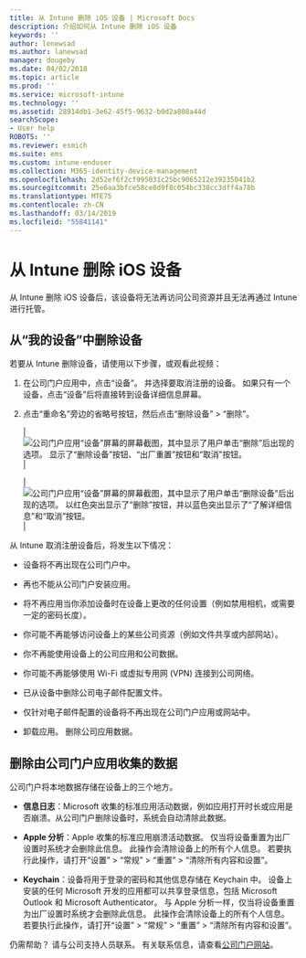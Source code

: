 ```yaml
---
title: 从 Intune 删除 iOS 设备 | Microsoft Docs
description: 介绍如何从 Intune 删除 iOS 设备
keywords: ''
author: lenewsad
ms.author: lanewsad
manager: dougeby
ms.date: 04/02/2018
ms.topic: article
ms.prod: ''
ms.service: microsoft-intune
ms.technology: ''
ms.assetid: 28914db1-3e62-45f5-9632-b0d2a808a44d
searchScope:
- User help
ROBOTS: ''
ms.reviewer: esmich
ms.suite: ems
ms.custom: intune-enduser
ms.collection: M365-identity-device-management
ms.openlocfilehash: 2d52ef6f2cf995031c25bc9065212e39235041b2
ms.sourcegitcommit: 25e6aa3bfce58ce8d9f8c054bc338cc3dff4a78b
ms.translationtype: MTE75
ms.contentlocale: zh-CN
ms.lasthandoff: 03/14/2019
ms.locfileid: "55841141"
---
```

# <a name="remove-your-ios-device-from-intune"></a>从 Intune 删除 iOS 设备

从 Intune 删除 iOS 设备后，该设备将无法再访问公司资源并且无法再通过 Intune 进行托管。


## <a name="removing-the-device-from-my-devices"></a>从“我的设备”中删除设备

若要从 Intune 删除设备，请使用以下步骤，或观看此视频：


1.  在公司门户应用中，点击“设备”。 并选择要取消注册的设备。 如果只有一个设备，点击“设备”后将直接转到设备详细信息屏幕。

2.  点击“重命名”旁边的省略号按钮，然后点击“删除设备” > “删除”。  

    |![公司门户应用“设备”屏幕的屏幕截图，其中显示了用户单击“删除”后出现的选项。 显示了“删除设备”按钮、“出厂重置”按钮和“取消”按钮。](/intune-user-help/media/cp_ios_unenroll_after_1804_001.png)|

    |![公司门户应用“设备”屏幕的屏幕截图，其中显示了用户单击“删除设备”后出现的选项。 以红色突出显示了“删除”按钮，并以蓝色突出显示了“了解详细信息”和“取消”按钮。](/intune-user-help/media/cp_ios_unenroll_after_1804_002.png)|


  从 Intune 取消注册设备后，将发生以下情况：

  -   设备将不再出现在公司门户中。

  -   再也不能从公司门户安装应用。

  -   将不再应用当你添加设备时在设备上更改的任何设置（例如禁用相机，或需要一定的密码长度）。

  -   你可能不再能够访问设备上的某些公司资源（例如文件共享或内部网站）。

  -   你不再能使用设备上的公司应用和公司数据。

  -   你可能不再能够使用 Wi-Fi 或虚拟专用网 (VPN) 连接到公司网络。

  -   已从设备中删除公司电子邮件配置文件。

  -   仅针对电子邮件配置的设备将不再出现在公司门户应用或网站中。
  
  -   卸载应用。 删除公司应用数据。

## <a name="removing-data-collected-by-the-company-portal-app"></a>删除由公司门户应用收集的数据

公司门户将本地数据存储在设备上的三个地方。

-   **信息日志**：Microsoft 收集的标准应用活动数据，例如应用打开时长或应用是否崩溃。从公司门户删除设备时，系统会自动清除此数据。

-   **Apple 分析**：Apple 收集的标准应用崩溃活动数据。 仅当将设备重置为出厂设置时系统才会删除此信息。 此操作会清除设备上的所有个人信息。 若要执行此操作，请打开“设置” > “常规” > “重置” > “清除所有内容和设置”。

-   **Keychain**：设备将用于登录的密码和其他信息存储在 Keychain 中。 设备上安装的任何 Microsoft 开发的应用都可以共享登录信息，包括 Microsoft Outlook 和 Microsoft Authenticator。 与 Apple 分析一样，仅当将设备重置为出厂设置时系统才会删除此信息。 此操作会清除设备上的所有个人信息。 若要执行此操作，请打开“设置” > “常规” > “重置” > “清除所有内容和设置”。


仍需帮助？ 请与公司支持人员联系。 有关联系信息，请查看[公司门户网站](https://go.microsoft.com/fwlink/?linkid=2010980)。
